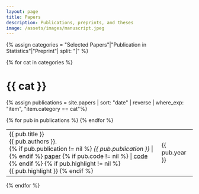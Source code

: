 ```yaml
---
layout: page
title: Papers
description: Publications, preprints, and theses
image: /assets/images/manuscript.jpeg
---
```



<div class='papers'>


  {% assign categories = "Selected Papers"|"Publication in Statistics"|"Preprint"| split: "|" %}



  {% for cat in categories %}

  <h1>{{ cat }} </h1>

  {% assign publications = site.papers | sort: "date" | reverse | where_exp: "item", "item.category == cat"%}

  <table class='papers-table'>
  {% for pub in publications %}
  <tr>
  <td>
   <div class="pubtitle">{{ pub.title }}</div>
    <div class="pubauthors">{{ pub.authors }}.</div>
    {% if pub.publication != nil %}
      <em>{{ pub.publication }}</em> | 
    {% endif %}
    <a href='{{ pub.link }}'>paper</a>
    {% if pub.code != nil %} 
       | <a href='{{ pub.code }}'>code</a>
    {% endif %}
    {% if pub.highlight != nil %} 
       <br><span id='highlight'>{{ pub.highlight }}</span> 
    {% endif %}
  </td> 
  <td>
    <div class="pubinfo">
        {{ pub.year }}
    </div>
  </td>
  </tr>
  {% endfor %}
  </table>
   
  {% endfor %}


</div>

<!-- {% capture markdown_content %}
# Software 

Aside from the code associated with the papers above, here are some packages that I maintain. 

<span style="color: black; font-weight: bold">testing-by-betting</span>: A python package which implements various methods for sequential, nonparametric hypothesis testing using various tools from game-theoretic probability and statistics. [[github]()] [[pypi]()]

<span style="color: black; font-weight: bold">xbounds</span>: A lightweight python package for Extreme Bounds Analysis. Computes both Leamer and Sala-i-Martin robustness criteria. Handles fixed-effects and multiprocessing. [[github]()] [[pypi]()]

{% endcapture %}
{{ markdown_content | markdownify }} -->



